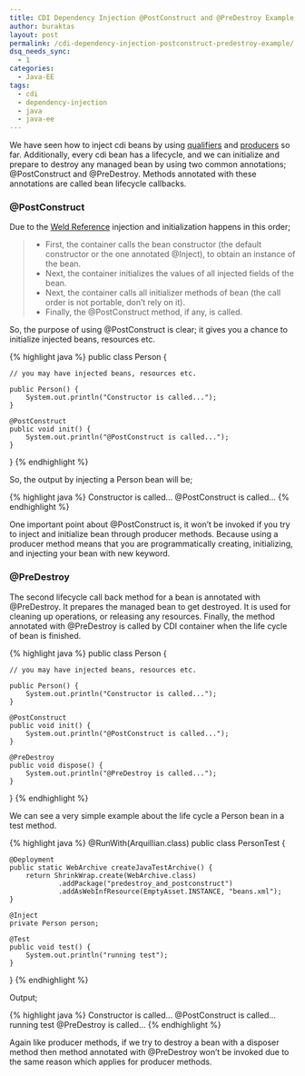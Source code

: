 ```yaml
---
title: CDI Dependency Injection @PostConstruct and @PreDestroy Example
author: buraktas
layout: post
permalink: /cdi-dependency-injection-postconstruct-predestroy-example/
dsq_needs_sync:
  - 1
categories:
  - Java-EE
tags:
  - cdi
  - dependency-injection
  - java
  - java-ee
---
```

We have seen how to inject cdi beans by using [qualifiers][1] and [producers][2] so far. Additionally, every cdi bean has a lifecycle, and we can initialize and prepare to destroy any managed bean by using two common annotations; <blognewcode>@PostConstruct</blognewcode> and <blognewcode>@PreDestroy</blognewcode>. Methods annotated with these annotations are called bean lifecycle callbacks.

### @PostConstruct

Due to the [Weld Reference][3] injection and initialization happens in this order;

> <div class="bullet list">
>   <ul>
>     <li>
>       First, the container calls the bean constructor (the default constructor or the one annotated @Inject), to obtain an instance of the bean.
>     </li>
>     <li>
>       Next, the container initializes the values of all injected fields of the bean.
>     </li>
>     <li>
>       Next, the container calls all initializer methods of bean (the call order is not portable, don’t rely on it).
>     </li>
>     <li>
>       Finally, the @PostConstruct method, if any, is called.
>     </li>
>   </ul>
> </div>

So, the purpose of using <blognewcode>@PostConstruct</blognewcode> is clear; it gives you a chance to initialize injected beans, resources etc.

{% highlight java %}
public class Person {

    // you may have injected beans, resources etc.

    public Person() {
        System.out.println("Constructor is called...");
    }

    @PostConstruct
    public void init() {
        System.out.println("@PostConstruct is called...");
    }
}
{% endhighlight %}

So, the output by injecting a Person bean will be;

{% highlight java %}
Constructor is called...
@PostConstruct is called...
{% endhighlight %}

One important point about <blognewcode>@PostConstruct</blognewcode> is, it won&#8217;t be invoked if you try to inject and initialize bean through producer methods. Because using a producer method means that you are programmatically creating, initializing, and injecting your bean with <blognewcode>new</blognewcode> keyword.

### @PreDestroy

The second lifecycle call back method for a bean is annotated with <blognewcode>@PreDestroy</blognewcode>. It prepares the managed bean to get destroyed. It is used for cleaning up operations, or releasing any resources. Finally, the method annotated with <blognewcode>@PreDestroy</blognewcode> is called by CDI container when the life cycle of bean is finished.

{% highlight java %}
public class Person {

    // you may have injected beans, resources etc.

    public Person() {
        System.out.println("Constructor is called...");
    }

    @PostConstruct
    public void init() {
        System.out.println("@PostConstruct is called...");
    }

    @PreDestroy
    public void dispose() {
        System.out.println("@PreDestroy is called...");
    }
}
{% endhighlight %}

We can see a very simple example about the life cycle a Person bean in a test method.

{% highlight java %}
@RunWith(Arquillian.class)
public class PersonTest {

    @Deployment
    public static WebArchive createJavaTestArchive() {
        return ShrinkWrap.create(WebArchive.class)
                .addPackage("predestroy_and_postconstruct")
                .addAsWebInfResource(EmptyAsset.INSTANCE, "beans.xml");
    }

    @Inject
    private Person person;

    @Test
    public void test() {
        System.out.println("running test");
    }
}
{% endhighlight %}

Output;

{% highlight java %}
Constructor is called...
@PostConstruct is called...
running test
@PreDestroy is called...
{% endhighlight %}

Again like producer methods, if we try to destroy a bean with a disposer method then method annotated with <blognewcode>@PreDestroy</blognewcode> won&#8217;t be invoked due to the same reason which applies for producer methods.

 [1]: http://www.buraktas.com/create-qualifiers-cdi-beans/
 [2]: http://www.buraktas.com/cdi-dependency-injection-producer-method-example/
 [3]: http://docs.jboss.org/weld/reference/latest/en-US/html/injection.html#_injection_points